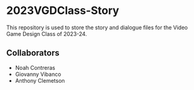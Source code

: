 # 2023VGDClass-Story
This repository is used to store the story and dialogue files for the Video Game Design Class of 2023-24.

## Collaborators
- Noah Contreras
- Giovanny Vibanco
- Anthony Clemetson

